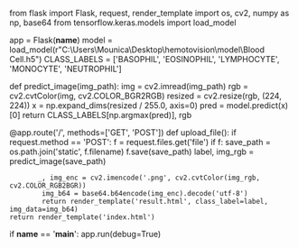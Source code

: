 from flask import Flask, request, render_template
import os, cv2, numpy as np, base64
from tensorflow.keras.models import load_model

app = Flask(__name__)
model = load_model(r"C:\Users\Mounica\Desktop\hemotovision\model\Blood Cell.h5")
CLASS_LABELS = ['BASOPHIL', 'EOSINOPHIL', 'LYMPHOCYTE', 'MONOCYTE', 'NEUTROPHIL']

def predict_image(img_path):
    img = cv2.imread(img_path)
    rgb = cv2.cvtColor(img, cv2.COLOR_BGR2RGB)
    resized = cv2.resize(rgb, (224, 224))
    x = np.expand_dims(resized / 255.0, axis=0)
    pred = model.predict(x)[0]
    return CLASS_LABELS[np.argmax(pred)], rgb

@app.route('/', methods=['GET', 'POST'])
def upload_file():
    if request.method == 'POST':
        f = request.files.get('file')
        if f:
            save_path = os.path.join('static', f.filename)
            f.save(save_path)
            label, img_rgb = predict_image(save_path)

           _, img_enc = cv2.imencode('.png', cv2.cvtColor(img_rgb, cv2.COLOR_RGB2BGR))
            img_b64 = base64.b64encode(img_enc).decode('utf-8')
            return render_template('result.html', class_label=label, img_data=img_b64)
    return render_template('index.html')

if __name__ == '__main__':
    app.run(debug=True)

